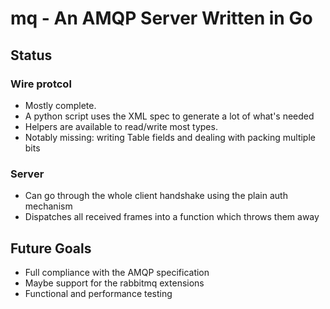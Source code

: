# mq - An AMQP Server Written in Go

## Status

### Wire protcol

* Mostly complete.
* A python script uses the XML spec to generate a lot of what's needed
* Helpers are available to read/write most types.
* Notably missing: writing Table fields and dealing with packing multiple bits

### Server

* Can go through the whole client handshake using the plain auth mechanism
* Dispatches all received frames into a function which throws them away


## Future Goals

* Full compliance with the AMQP specification
* Maybe support for the rabbitmq extensions
* Functional and performance testing